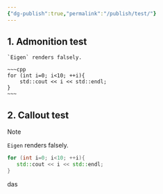 ```yaml
---
{"dg-publish":true,"permalink":"/publish/test/"}
---
```

## 1. Admonition test
```ad-note
`Eigen` renders falsely. 

~~~cpp
for (int i=0; i<10; ++i){
    std::cout << i << std::endl;
}
~~~
```

## 2. Callout test
>[!note]
>`Eigen` renders falsely. 
>
> ```cpp
> for (int i=0; i<10; ++i){
>    std::cout << i << std::endl;
> }
> ```


das
